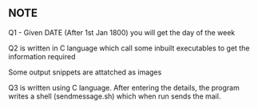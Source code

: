 ## NOTE 
Q1 - Given DATE (After 1st Jan 1800) you will get the day of the week 


Q2 is written in C language which call some inbuilt executables to get the information required


Some output snippets are attatched as images


Q3 is written using C language. After entering the details, the program writes a shell (sendmessage.sh) which when run sends the mail.


